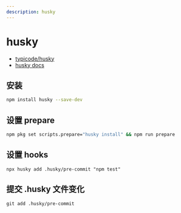 ```yaml
---
description: husky
---
```


# husky

- [typicode/husky](https://github.com/typicode/husky)
- [husky docs](https://typicode.github.io/husky)

## 安装

```bash npm2yarn
npm install husky --save-dev
```

## 设置 prepare

```bash
npm pkg set scripts.prepare="husky install" && npm run prepare
```

## 设置 hooks

```shell
npx husky add .husky/pre-commit "npm test"
```

## 提交 .husky 文件变化

```shell
git add .husky/pre-commit
```
